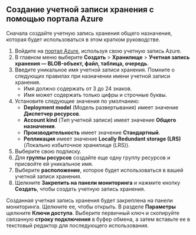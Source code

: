## <a name="create-a-storage-account-using-the-azure-portal"></a>Создание учетной записи хранения с помощью портала Azure

Сначала создайте учетную запись хранения общего назначения, которая будет использоваться в этом кратком руководстве. 

1. Войдите на [портал Azure](https://portal.azure.com), используя свою учетную запись Azure. 
2. В главном меню выберите **Создать** > **Хранилище** > **Учетная запись хранения — BLOB-объект, файл, таблица, очередь**. 
3. Введите уникальное имя учетной записи хранения. Помните о следующих правилах при назначении имени учетной записи хранения.
    - Имя должно содержать от 3 до 24 знаков.
    - Имя может содержать только цифры и строчные буквы.
4. Установите следующие значения по умолчанию: 
    - **Deployment model** (Модель развертывания) имеет значение **Диспетчер ресурсов**.
    - **Account kind** (Тип учетной записи) имеет значение **Общего назначения**.
    - **Производительность** имеет значение **Стандартный**.
    - **Репликация** имеет значение **Locally Redundant storage (LRS)** (Локально избыточное хранилище (LRS)).
5. Выберите свою подписку. 
6. Для **группы ресурсов** создайте еще одну группу ресурсов и присвойте ей уникальное имя. 
7. Выберите **расположение**, которое будет использоваться в вашей учетной записи хранения.
8. Щелкните **Закрепить на панели мониторинга** и нажмите кнопку **Создать**, чтобы создать учетную запись хранения. 

Созданная учетная запись хранения будет закреплена на панели мониторинга. Щелкните ее, чтобы открыть. В разделе **Параметры** щелкните **Ключи доступа**. Выберите первичный ключ и скопируйте связанную **строку подключения** в буфер обмена, а затем вставьте ее в текстовый редактор для последующего использования.
